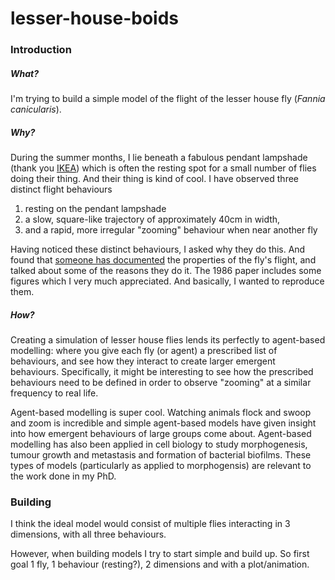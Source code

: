 # lesser-house-boids

### Introduction

##### What?
I'm trying to build a simple model of the flight of the lesser house fly (_Fannia canicularis_).

##### Why?

During the summer months, I lie beneath a fabulous pendant lampshade (thank you [IKEA](https://www.ikea.com/gb/en/p/krusning-pendant-lamp-shade-white-50259921/)) which is often the resting spot for a small number of flies doing their thing. And their thing is kind of cool. I have observed three distinct flight behaviours
1. resting on the pendant lampshade
2. a slow, square-like trajectory of approximately 40cm in width,
3. and a rapid, more irregular "zooming" behaviour when near another fly

Having noticed these distinct behaviours, I asked why they do this. And found that [someone has documented](https://www.jstor.org/stable/4599948) the properties of the fly's flight, and talked about some of the reasons they do it. The 1986 paper includes some figures which I very much appreciated. And basically, I wanted to reproduce them.

##### How?

Creating a simulation of lesser house flies lends its perfectly to agent-based modelling: where you give each fly (or agent) a prescribed list of behaviours, and see how they interact to create larger emergent behaviours. Specifically, it might be interesting to see how the prescribed behaviours need to be defined in order to observe "zooming" at a similar frequency to real life.

Agent-based modelling is super cool. Watching animals flock and swoop and zoom is incredible and simple agent-based models have given insight into how emergent behaviours of large groups come about. Agent-based modelling has also been applied in cell biology to study morphogenesis, tumour growth and metastasis and formation of bacterial biofilms. These types of models (particularly as applied to morphogensis) are relevant to the work done in my PhD.

### Building

I think the ideal model would consist of multiple flies interacting in 3 dimensions, with all three behaviours.

However, when building models I try to start simple and build up. So first goal 1 fly, 1 behaviour (resting?), 2 dimensions and with a plot/animation.



